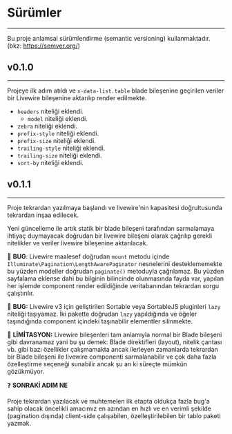 # Sürümler
---
Bu proje anlamsal sürümlendirme (semantic versioning) kullanmaktadır. (bkz: https://semver.org/)
## v0.1.0
---
Projeye ilk adım atıldı ve `x-data-list.table` blade bileşenine geçirilen veriler bir Livewire bileşenine aktarılıp render edilmekte.

- `headers` niteliği eklendi.
  - `model` niteliği eklendi.
- `zebra` niteliği eklendi.
- `prefix-style` niteliği eklendi.
- `prefix-size` niteliği eklendi.
- `trailing-style` niteliği eklendi.
- `trailing-size` niteliği eklendi.
- `sort-by` niteliği eklendi.

## v0.1.1
---
Proje tekrardan yazılmaya başlandı ve livewire'nin kapasitesi doğrultusunda tekrardan inşaa edilecek. 

Yeni güncelleme ile artık statik bir blade bileşeni tarafından sarmalamaya ihtiyaç duymayacak doğrudan bir livewire bileşeni olarak çağrılıp gerekli nitelikler ve veriler livewire bileşenine aktarılacak.

🐞 **BUG**: Livewire maalesef doğrudan `mount` metodu içinde `Illuminate\Pagination\LengthAwarePaginator` nesnelerini desteklememekte bu yüzden modeller doğrudan `paginate()` metoduyla çağrılamaz. Bu yüzden sayfalama eklense dahi bu bilginin bilincinde olunmasında fayda var, yapılan her işlemde component render edildiğinde veritabanından tekrardan sorgu çalıştırılır.

🐞 **BUG:** Livewire v3 için geliştirilen Sortable veya SortableJS pluginleri `lazy` niteliği taşıyamaz. İki pakette doğrudan `lazy` yapıldığında ve öğeler taşındığında component içindeki taşınabilir elementler silinmekte.

🚫 **LİMİTASYON:** Livewire bileşenleri tam anlamıyla normal bir Blade bileşeni gibi davranamaz yani bu şu demek: Blade direktifleri (layout), nitelik çantası vb. gibi bazı özellikler çalışmamakta ancak ilerleyen zamanlarda tekrardan bir Blade bileşeni ile livewire componenti sarmalanabilir ve çok daha fazla özelleştirme seçeneği sunabilir ancak şu an ki süreçte mümkün gözükmüyor. 

❓ **SONRAKİ ADIM NE**

Proje tekrardan yazılacak ve muhtemelen ilk etapta oldukça fazla bug'a sahip olacak öncelikli amacımız en azından en hızlı ve en verimli şekilde (pagination dışında) client-side çalışabilen, özelleştirilebilen bir tablo paketi yazmak.